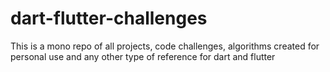 # dart-flutter-challenges
This is a mono repo of all projects, code challenges, algorithms created for personal use and any other type of reference for dart and flutter


